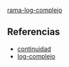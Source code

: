 [rama-log-complejo](pdf/rama-log-complejo.pdf)

## Referencias
- [continuidad](./continuidad.md)
- [log-complejo](./log-complejo.md)
